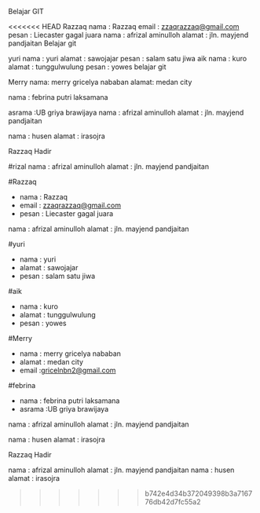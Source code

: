 Belajar GIT

<<<<<<< HEAD
Razzaq
nama : Razzaq
email : zzaqrazzaq@gmail.com
pesan : Liecaster gagal juara
nama : afrizal aminulloh alamat : jln. mayjend pandjaitan Belajar git

yuri
nama : yuri
alamat : sawojajar
pesan : salam satu jiwa
aik
nama : kuro
alamat : tunggulwulung
pesan : yowes
belajar git

Merry
nama: merry gricelya nababan
alamat: medan city

nama : febrina putri laksamana

asrama :UB griya brawijaya
nama : afrizal aminulloh alamat : jln. mayjend pandjaitan

nama : husen alamat : irasojra

Razzaq Hadir

#rizal
nama : afrizal aminulloh 
alamat : jln. mayjend pandjaitan 

#Razzaq
- nama : Razzaq
- email : zzaqrazzaq@gmail.com
- pesan : Liecaster gagal juara

nama   : afrizal aminulloh
alamat : jln. mayjend pandjaitan

#yuri
- nama    : yuri
- alamat  : sawojajar
- pesan   : salam satu jiwa
 

#aik

- nama 		: kuro
- alamat	: tunggulwulung
- pesan		: yowes

#Merry

- nama		: merry gricelya nababan
- alamat	: medan city
- email		:gricelnbn2@gmail.com

#febrina
- nama : febrina putri laksamana
- asrama :UB griya brawijaya

nama   : afrizal aminulloh
alamat : jln. mayjend pandjaitan

nama : husen
alamat : irasojra

Razzaq Hadir

nama   : afrizal aminulloh
alamat : jln. mayjend pandjaitan
nama : husen
alamat : irasojra

>>>>>>> b742e4d34b372049398b3a716776db42d7fc55a2
